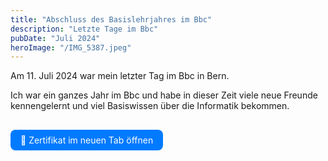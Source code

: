 ```yaml
---
title: "Abschluss des Basislehrjahres im Bbc"
description: "Letzte Tage im Bbc"
pubDate: "Juli 2024"
heroImage: "/IMG_5387.jpeg"
---
```


Am 11. Juli 2024 war mein letzter Tag im Bbc in Bern.

Ich war ein ganzes Jahr im Bbc und habe in dieser Zeit viele neue Freunde kennengelernt und viel Basiswissen über die Informatik bekommen.


<a href="/Zertifikat-Basisausbildung-Fynn-Hofmann-2024.pdf" target="_blank" style="display: inline-block; margin-top: 1rem; padding: 0.5rem 1rem; background-color: #007aff; color: white; text-decoration: none; border-radius: 0.5rem;">
  📄 Zertifikat im neuen Tab öffnen
</a>
